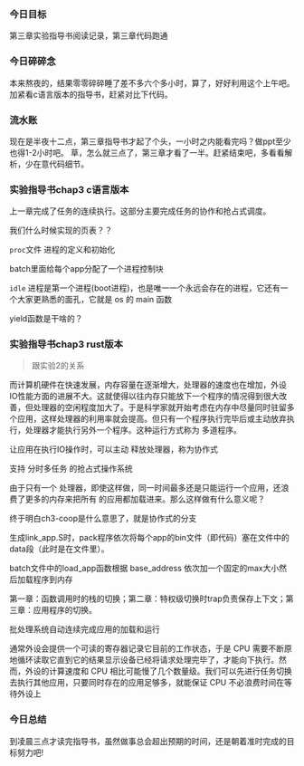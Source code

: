 ### 今日目标

第三章实验指导书阅读记录，第三章代码跑通

### 今日碎碎念

本来熬夜的，结果零零碎碎睡了差不多六个多小时，算了，好好利用这个上午吧。加紧看c语言版本的指导书，赶紧对比下代码。

### 流水账

现在是半夜十二点，第三章指导书才起了个头，一小时之内能看完吗？做ppt至少也得1-2小时吧。
草，怎么就三点了，第三章才看了一半。赶紧结束吧，多看看解析，少在意代码细节。

### 实验指导书chap3 c语言版本

上一章完成了任务的连续执行。这部分主要完成任务的协作和抢占式调度。

我们什么时候实现的页表？？

`proc`文件 进程的定义和初始化

batch里面给每个app分配了一个进程控制块

`idle` 进程是第一个进程(boot进程)，也是唯一一个永远会存在的进程，它还有一个大家更熟悉的面孔，它就是 os 的 main 函数

yield函数是干啥的？

### 实验指导书chap3 rust版本

> 跟实验2的关系

而计算机硬件在快速发展，内存容量在逐渐增大，处理器的速度也在增加，外设IO性能方面的进展不大。这就使得以往内存只能放下一个程序的情况得到很大改善，但处理器的空闲程度加大了。于是科学家就开始考虑在内存中尽量同时驻留多个应用，这样处理器的利用率就会提高。但只有一个程序执行完毕后或主动放弃执行，处理器才能执行另外一个程序。这种运行方式称为 多道程序。

让应用在执行IO操作时，可以主动 释放处理器，称为协作式

支持 分时多任务 的抢占式操作系统

由于只有一个 处理器，即使这样做，同一时间最多还是只能运行一个应用，还浪费了更多的内存来把所有 的应用都加载进来。那么这样做有什么意义呢？

终于明白ch3-coop是什么意思了，就是协作式的分支

生成link_app.S时，pack程序依次将每个app的bin文件（即代码）塞在文件中的data段（此时是在文件里）。

batch文件中的load_app函数根据 base_address 依次加一个固定的max大小然后加载程序到内存

第一章：函数调用时的栈的切换；第二章：特权级切换时trap负责保存上下文；第三章：应用程序的切换。

批处理系统自动连续完成应用的加载和运行

通常外设会提供一个可读的寄存器记录它目前的工作状态，于是 CPU 需要不断原地循环读取它直到它的结果显示设备已经将请求处理完毕了，才能向下执行。然而，外设的计算速度和 CPU 相比可能慢了几个数量级。我们可以先进行任务切换去执行其他应用，只要同时存在的应用足够多，就能保证 CPU 不必浪费时间在等待外设上

### 今日总结

到凌晨三点才读完指导书，虽然做事总会超出预期的时间，还是朝着准时完成的目标努力吧!
